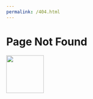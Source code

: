 ```yaml
---
permalink: /404.html
---
```

Page Not Found
=======

<html>
  <img src="assets/images/picture1" width="100px" height="100px">
</html>
